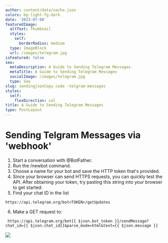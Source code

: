 ```yaml
---
author: content/data/nacho.json
colors: bg-light-fg-dark
date: '2023-07-08'
featuredImage:
  altText: Thumbnail
  styles:
    self:
      borderRadius: medium
  type: ImageBlock
  url: /images/telegram.jpg
isFeatured: false
seo:
  metaDescription: A Guide to Sending Telegram Messages.
  metaTitle: A Guide to Sending Telegram Messages
  socialImage: /images/telegram.jpg
  type: Seo
slug: sendingjsonCopy code -telgram-messages
styles:
  self:
    flexDirection: col
title: A Guide to Sending Telegram Messages
type: PostLayout
---
```


# Sending Telgram Messages via 'webhook'

1.  Start a conversation with @BotFather.
2.  Run the /newbot command.
3.  Choose a name for your bot and save the HTTP token that's provided.
4.  Since your browser can send HTTPS requests, you can quickly test the API. After obtaining your token, try pasting this string into your browser to get started:
5.  Find your chat ID in the list

```
https://api.telegram.org/bot<TOKEN>/getUpdates
```

6. Make a GET request to:

```
 https://api.telegram.org/bot{{ $json.bot_token }}/sendMessage?chat_id={{ $json.chat_id}}&parse_mode=html&text={{ $json.message }}
```

![](./images/nachoficate.png)